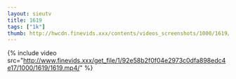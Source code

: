 ```yaml
--- 
layout: sieutv
title: 1619
tags: ["1k"]
thumb: http://hwcdn.finevids.xxx/contents/videos_screenshots/1000/1619/preview.mp4.jpg
---
```

{% include video src="http://www.finevids.xxx/get_file/1/92e58b2f0f04e2973c0dfa898edc4e17/1000/1619/1619.mp4/" %} 
